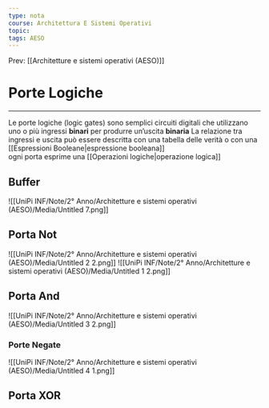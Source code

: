 ```yaml
---
type: nota
course: Architettura E Sistemi Operativi
topic: 
tags: AESO
---
```


Prev: [[Architetture e sistemi operativi (AESO)]]

# Porte Logiche
---
Le porte logiche (logic gates) sono semplici circuiti digitali che utilizzano uno o più ingressi **binari** per produrre un’uscita **binaria**
La relazione tra ingressi e uscita può essere descritta con una tabella delle verità o con una [[Espressioni Booleane|espressione booleana]]\
ogni porta esprime una [[Operazioni logiche|operazione logica]]
## Buffer
![[UniPi INF/Note/2° Anno/Architetture e sistemi operativi (AESO)/Media/Untitled 7.png]]

## Porta Not

![[UniPi INF/Note/2° Anno/Architetture e sistemi operativi (AESO)/Media/Untitled 2 2.png]]
![[UniPi INF/Note/2° Anno/Architetture e sistemi operativi (AESO)/Media/Untitled 1 2.png]]
## Porta And
![[UniPi INF/Note/2° Anno/Architetture e sistemi operativi (AESO)/Media/Untitled 3 2.png]]

### Porte Negate

![[UniPi INF/Note/2° Anno/Architetture e sistemi operativi (AESO)/Media/Untitled 4 1.png]]

## Porta XOR


